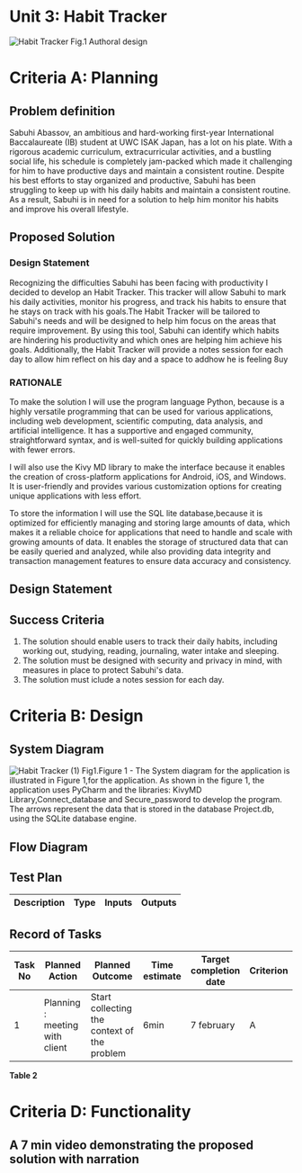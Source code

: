 
# Unit 3: Habit Tracker
![Habit Tracker](https://user-images.githubusercontent.com/111819437/221088557-8b25c774-0b8f-4644-879f-42737e64fa18.png)
Fig.1 Authoral design

# Criteria A: Planning


## Problem definition
Sabuhi Abassov, an ambitious and hard-working first-year International Baccalaureate (IB) student at UWC ISAK Japan, has a lot on his plate. With a rigorous academic curriculum, extracurricular activities, and a bustling social life, his schedule is completely jam-packed which made it challenging for him to have productive days and maintain a consistent routine. Despite his best efforts to stay organized and productive, Sabuhi has been struggling to keep up with his daily habits and maintain a consistent routine. As a result, Sabuhi is in need for a solution to help him monitor his habits and improve his overall lifestyle.

## Proposed Solution
### Design Statement
Recognizing the difficulties Sabuhi has been facing with productivity I decided to develop an Habit Tracker. This tracker will allow Sabuhi to mark his daily activities, monitor his progress, and track his habits to ensure that he stays on track with his goals.The Habit Tracker will be tailored to Sabuhi's needs and will be designed to help him focus on the areas that require improvement. By using this tool, Sabuhi can identify which habits are hindering his productivity and which ones are helping him achieve his goals. Additionally, the Habit Tracker will provide a notes session for each day to allow him reflect on his day and a space to addhow he is feeling 8uy
### RATIONALE
To make the solution I will use the program language Python, because is a highly versatile programming that can be used for various applications, including web development, scientific computing, data analysis, and artificial intelligence. It has a supportive and engaged community, straightforward syntax, and is well-suited for quickly building applications with fewer errors.

I will also use the Kivy MD library to make the interface because it enables the creation of cross-platform applications for Android, iOS, and Windows. It is user-friendly and provides various customization options for creating unique applications with less effort.

To store the information I will use the SQL lite database,because it is optimized for efficiently managing and storing large amounts of data, which makes it a reliable choice for applications that need to handle and scale with growing amounts of data. It enables the storage of structured data that can be easily queried and analyzed, while also providing data integrity and transaction management features to ensure data accuracy and consistency.



## Design Statement

## Success Criteria
1. The solution should enable users to track their daily habits, including working out, studying, reading, journaling, water intake and sleeping.
2. The solution must be designed with security and privacy in mind, with measures in place to protect Sabuhi's data.
3. The solution must iclude a notes session for each day.

# Criteria B: Design
## System Diagram
![Habit Tracker (1)](https://user-images.githubusercontent.com/111819437/221175995-de796e99-0cd0-4adc-b9dc-2a47f8e016a4.png)
Fig1.Figure 1 - The System diagram for the application is illustrated in Figure 1,for the application. As shown in the figure 1, the application uses PyCharm and the libraries: KivyMD Library,Connect_database and Secure_password to develop the program. The arrows represent the data that is stored in the database Project.db, using the SQLite database engine.


## Flow Diagram



## Test Plan
| Description | Type | Inputs | Outputs | 
| ----------- | ---- | ------ | ------- |




## Record of Tasks
| Task No | Planned Action                                                | Planned Outcome                                                                                                 | Time estimate | Target completion date | Criterion |
|---------|---------------------------------------------------------------|-----------------------------------------------------------------------------------------------------------------|---------------|------------------------|-----------|
| 1       | Planning : meeting with client| Start collecting the context of the problem                    | 6min         |   7 february             | A |  2     | Planning: Write the problem definition and Proposed solution | 15 min | 7 februaru | A |




**Table 2** 




# Criteria D: Functionality
## A 7 min video demonstrating the proposed solution with narration


